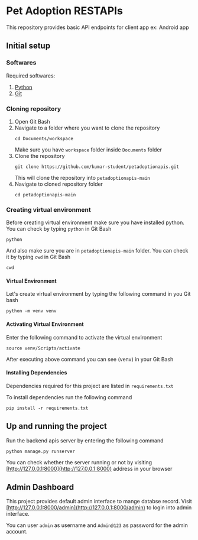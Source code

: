 # Pet Adoption RESTAPIs
This repository provides basic API endpoints for client app ex: Android app
## Initial setup
### Softwares
Required softwares:
1. [Python](https://www.python.org/downloads/)
2. [Git](https://git-scm.com/downloads/win)
### Cloning repository
1. Open Git Bash
2. Navigate to a folder where you want to clone the repository
    ```shell
    cd Documents/workspace
    ```
    Make sure you have `workspace` folder inside `Documents` folder
3. Clone the repository
    ```shell
    git clone https://github.com/kumar-student/petadoptionapis.git
    ```
    This will clone the repository into `petadoptionapis-main`
4. Navigate to cloned repository folder
    ```shell
    cd petadoptionapis-main
    ```
### Creating virtual environment
Before creating virtual environment make sure you have installed python. You can check by typing `python` in Git Bash
```shell
python
```

And also make sure you are in `petadoptionapis-main` folder. You can check it by typing `cwd` in Git Bash
```shell
cwd
```
#### Virtual Environment
Let's create virtual environment by typing the following command in you Git bash
```shell
python -m venv venv
```
#### Activating Virtual Environment
Enter the following command to activate the virtual environment
```shell
source venv/Scripts/activate
```
After executing above command you can see (venv) in your Git Bash
#### Installing Dependencies
Dependencies required for this project are listed in `requirements.txt`

To install dependencies run the following command
```shell
pip install -r requirements.txt
```
## Up and running the project
Run the backend apis server by entering the following command
```shell
python manage.py runserver
```

You can check whether the server running or not by visiting [http://127.0.0.1:8000](http://127.0.0.1:8000) address in your browser

## Admin Dashboard
This project provides default admin interface to mange databse record. Visit [http://127.0.0.1:8000/admin](http://127.0.0.1:8000/admin) to login into admin interface. 

You can user `admin` as username and `Admin@123` as password for the admin account.